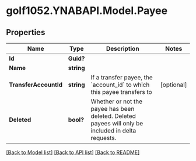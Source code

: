 # golf1052.YNABAPI.Model.Payee
## Properties

Name | Type | Description | Notes
------------ | ------------- | ------------- | -------------
**Id** | **Guid?** |  | 
**Name** | **string** |  | 
**TransferAccountId** | **string** | If a transfer payee, the &#x60;account_id&#x60; to which this payee transfers to | [optional] 
**Deleted** | **bool?** | Whether or not the payee has been deleted.  Deleted payees will only be included in delta requests. | 

[[Back to Model list]](../README.md#documentation-for-models) [[Back to API list]](../README.md#documentation-for-api-endpoints) [[Back to README]](../README.md)


